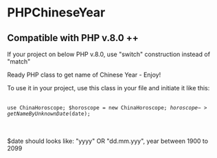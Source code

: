 # PHPChineseYear

## Compatible with PHP v.8.0 ++
If your project on below PHP v.8.0, use "switch" construction instead of "match"

Ready PHP class to get name of Chinese Year - Enjoy!

To use it in your project, use this class in your file and initiate it like this: <br><br>

<code>use ChinaHoroscope;
$horoscope = new ChinaHoroscope;
$horoscope->getNameByUnknownDate($date);</code>


<br><br>
$date should looks like: "yyyy" OR "dd.mm.yyy", year between 1900 to 2099
